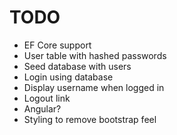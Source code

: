 # TODO

- EF Core support
- User table with hashed passwords
- Seed database with users
- Login using database
- Display username when logged in
- Logout link
- Angular?
- Styling to remove bootstrap feel
